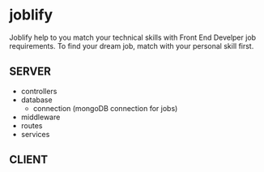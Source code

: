 # joblify

Joblify help to you match your technical skills with Front End Develper job requirements. To find your dream job, match with your personal skill first.

## SERVER

- controllers
- database
  - connection (mongoDB connection for jobs)
- middleware
- routes
- services

## CLIENT
